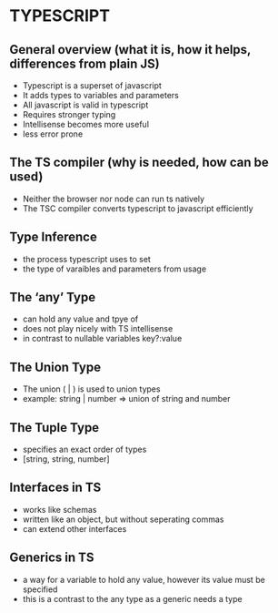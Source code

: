 # TYPESCRIPT

## General overview (what it is, how it helps, differences from plain JS)

- Typescript is a superset of javascript
- It adds types to variables and parameters
- All javascript is valid in typescript
- Requires stronger typing
- Intellisense becomes more useful
- less error prone

## The TS compiler (why is needed, how can be used)

- Neither the browser nor node can run ts natively
- The TSC compiler converts typescript to javascript efficiently

## Type Inference

- the process typescript uses to set
- the type of varaibles and parameters from usage

## The ‘any’ Type

- can hold any value and tpye of
- does not play nicely with TS intellisense
- in contrast to nullable variables key?:value

## The Union Type

- The union ( | ) is used to union types
- example: string | number => union of string and number

## The Tuple Type

- specifies an exact order of types
- [string, string, number]

## Interfaces in TS

- works like schemas
- written like an object, but without seperating commas
- can extend other interfaces

## Generics in TS

- a way for a variable to hold any value, however its value must be specified
- this is a contrast to the any type as a generic needs a type
